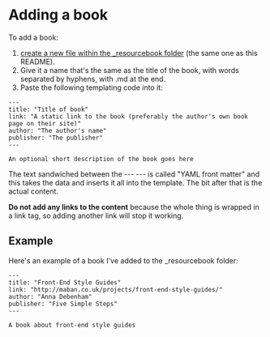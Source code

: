 # Adding a book

To add a book:

1. [create a new file within the _resourcebook folder](https://github.com/maban/styleguides/new/gh-pages/_resourcebook) (the same one as this README).
2. Give it a name that's the same as the title of the book, with words separated by hyphens, with .md at the end.
3. Paste the following templating code into it:

```
---
title: "Title of book"
link: "A static link to the book (preferably the author's own book page on their site)"
author: "The author's name"
publisher: "The publisher"
---

An optional short description of the book goes here
```

The text sandwiched between the --- --- is called "YAML front matter" and this takes the data and inserts it all into the template. The bit after that is the actual content.

**Do not add any links to the content** because the whole thing is wrapped in a link tag, so adding another link will stop it working.

## Example

Here's an example of a book I've added to the _resourcebook folder:

```
---
title: "Front-End Style Guides"
link: "http://maban.co.uk/projects/front-end-style-guides/"
author: "Anna Debenham"
publisher: "Five Simple Steps"
---

A book about front-end style guides
```
